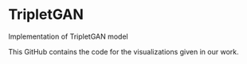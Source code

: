 # TripletGAN
Implementation of TripletGAN model

This GitHub contains the code for the visualizations given in our work.

